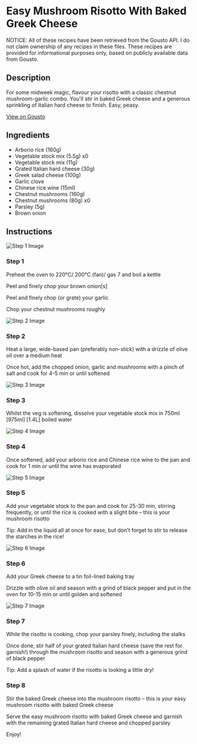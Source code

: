 # Easy Mushroom Risotto With Baked Greek Cheese

NOTICE: All of these recipes have been retrieved from the Gousto API. I do not claim ownership of any recipes in these files. These recipes are provided for informational purposes only, based on publicly available data from Gousto.

## Description

For some midweek magic, flavour your risotto with a classic chestnut mushroom-garlic combo. You'll stir in baked Greek cheese and a generous sprinkling of Italian hard cheese to finish. Easy, peasy.

[View on Gousto](https://www.gousto.co.uk/recipes/cookbook/easy-mushroom-risotto-with-baked-feta)

## Ingredients

- Arborio rice (160g)
- Vegetable stock mix (5.5g) x0
- Vegetable stock mix (11g)
- Grated Italian hard cheese (30g)
- Greek salad cheese (100g)
- Garlic clove
- Chinese rice wine (15ml)
- Chestnut mushrooms (160g)
- Chestnut mushrooms (80g) x0
- Parsley (5g)
- Brown onion

## Instructions

![Step 1 Image](https://production-media.gousto.co.uk/cms/recipe-step-image/Step-1-1-1634721171746-x200.jpg)

### Step 1

Preheat the oven to 220°C/ 200°C (fan)/ gas 7 and boil a kettle

Peel and finely chop your brown onion[s]

Peel and finely chop (or grate) your garlic

Chop your chestnut mushrooms roughly

![Step 2 Image](https://production-media.gousto.co.uk/cms/recipe-step-image/Step-2-1634721179665-x200.jpg)

### Step 2

Heat a large, wide-based pan (preferably non-stick) with a drizzle of olive oil over a medium heat

Once hot, add the chopped onion, garlic and mushrooms with a pinch of salt and cook for 4-5 min or until softened

![Step 3 Image](https://production-media.gousto.co.uk/cms/recipe-step-image/Step-3-1634721187418-x200.jpg)

### Step 3

Whilst the veg is softening, dissolve your vegetable stock mix in 750ml <span class="text-purple">[975ml]</span> <span class="text-danger">[1.4L]</span> boiled water

![Step 4 Image](https://production-media.gousto.co.uk/cms/recipe-step-image/Step-4-1634721214492-x200.jpg)

### Step 4

Once softened, add your arborio rice and Chinese rice wine to the pan and cook for 1 min or until the wine has evaporated

![Step 5 Image](https://production-media.gousto.co.uk/cms/recipe-step-image/Step-5-1634721221773-x200.jpg)

### Step 5

Add your vegetable stock to the pan and cook for 25-30 min, stirring frequently, or until the rice is cooked with a slight bite – this is your mushroom risotto

Tip: Add in the liquid all at once for ease, but don't forget to stir to release the starches in the rice!

![Step 6 Image](https://production-media.gousto.co.uk/cms/recipe-step-image/Step-6-1634721229255-x200.jpg)

### Step 6

Add your Greek cheese to a tin foil-lined baking tray

Drizzle with olive oil and season with a grind of black pepper and put in the oven for 10-15 min or until golden and softened

![Step 7 Image](https://production-media.gousto.co.uk/cms/recipe-step-image/Step-7-1634721240496-x200.jpg)

### Step 7

While the risotto is cooking, chop your parsley finely, including the stalks

Once done, stir half of your grated Italian hard cheese (save the rest for garnish!) through the mushroom risotto and season with a generous grind of black pepper

Tip: Add a splash of water if the risotto is looking a little dry!

### Step 8

Stir the baked Greek cheese into the mushroom risotto – this is your easy mushroom risotto with baked Greek cheese

Serve the easy mushroom risotto with baked Greek cheese and garnish with the remaining grated Italian hard cheese and chopped parsley

Enjoy!

